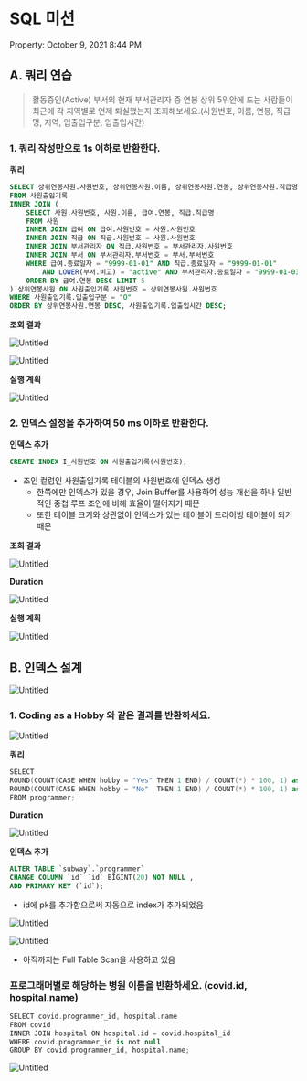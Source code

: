 # SQL 미션

Property: October 9, 2021 8:44 PM

## A. 쿼리 연습

> 활동중인(Active) 부서의 현재 부서관리자 중 연봉 상위 5위안에 드는 사람들이 최근에 각 지역별로 언제 퇴실했는지 조회해보세요.(사원번호, 이름, 연봉, 직급명, 지역, 입출입구분, 입출입시간)
> 

### 1. 쿼리 작성만으로 1s 이하로 반환한다.

**쿼리**

```sql
SELECT 상위연봉사원.사원번호, 상위연봉사원.이름, 상위연봉사원.연봉, 상위연봉사원.직급명, 사원출입기록.입출입구분, 사원출입기록.입출입시간, 사원출입기록.지역
FROM 사원출입기록 
INNER JOIN (
	SELECT 사원.사원번호, 사원.이름, 급여.연봉, 직급.직급명
	FROM 사원 
	INNER JOIN 급여 ON 급여.사원번호 = 사원.사원번호
	INNER JOIN 직급 ON 직급.사원번호 = 사원.사원번호
	INNER JOIN 부서관리자 ON 직급.사원번호 = 부서관리자.사원번호
	INNER JOIN 부서 ON 부서관리자.부서번호 = 부서.부서번호
	WHERE 급여.종료일자 = "9999-01-01" AND 직급.종료일자 = "9999-01-01"
		AND LOWER(부서.비고) = "active" AND 부서관리자.종료일자 = "9999-01-01"
	ORDER BY 급여.연봉 DESC LIMIT 5
) 상위연봉사원 ON 사원출입기록.사원번호 = 상위연봉사원.사원번호
WHERE 사원출입기록.입출입구분 = "O"
ORDER BY 상위연봉사원.연봉 DESC, 사원출입기록.입출입시간 DESC;
```

**조회 결과**

![Untitled](SQL%20%E1%84%86%E1%85%B5%E1%84%89%E1%85%A7%E1%86%AB%20de89810ae6684782a6e2719f1ff6c208/Untitled.png)

![Untitled](SQL%20%E1%84%86%E1%85%B5%E1%84%89%E1%85%A7%E1%86%AB%20de89810ae6684782a6e2719f1ff6c208/Untitled%201.png)

**실행 계획** 

![Untitled](SQL%20%E1%84%86%E1%85%B5%E1%84%89%E1%85%A7%E1%86%AB%20de89810ae6684782a6e2719f1ff6c208/Untitled%202.png)

### 2. 인덱스 설정을 추가하여 50 ms 이하로 반환한다.

**인덱스 추가**

```sql
CREATE INDEX I_사원번호 ON 사원출입기록(사원번호);
```

- 조인 컬럼인 사원출입기록 테이블의 사원번호에 인덱스 생성
    - 한쪽에만 인덱스가 있을 경우, Join Buffer를 사용하여 성능 개선을 하나 일반적인 중첩 루프 조인에 비해 효율이 떨어지기 때문
    - 또한 테이블 크기와 상관없이 인덱스가 있는 테이블이 드라이빙 테이블이 되기 때문

**조회 결과**

![Untitled](SQL%20%E1%84%86%E1%85%B5%E1%84%89%E1%85%A7%E1%86%AB%20de89810ae6684782a6e2719f1ff6c208/Untitled.png)

**Duration**

![Untitled](SQL%20%E1%84%86%E1%85%B5%E1%84%89%E1%85%A7%E1%86%AB%20de89810ae6684782a6e2719f1ff6c208/Untitled%203.png)

**실행 계획** 

![Untitled](SQL%20%E1%84%86%E1%85%B5%E1%84%89%E1%85%A7%E1%86%AB%20de89810ae6684782a6e2719f1ff6c208/Untitled%204.png)

## B. 인덱스 설계

![Untitled](SQL%20%E1%84%86%E1%85%B5%E1%84%89%E1%85%A7%E1%86%AB%20de89810ae6684782a6e2719f1ff6c208/Untitled%205.png)

### 1. Coding as a Hobby 와 같은 결과를 반환하세요.

![Untitled](SQL%20%E1%84%86%E1%85%B5%E1%84%89%E1%85%A7%E1%86%AB%20de89810ae6684782a6e2719f1ff6c208/Untitled%206.png)

**쿼리**

```kotlin
SELECT 
ROUND(COUNT(CASE WHEN hobby = "Yes" THEN 1 END) / COUNT(*) * 100, 1) as Yes,
ROUND(COUNT(CASE WHEN hobby = "No"  THEN 1 END) / COUNT(*) * 100, 1) as No
FROM programmer;
```

**Duration**

![Untitled](SQL%20%E1%84%86%E1%85%B5%E1%84%89%E1%85%A7%E1%86%AB%20de89810ae6684782a6e2719f1ff6c208/Untitled%207.png)

**인덱스 추가**

```sql
ALTER TABLE `subway`.`programmer` 
CHANGE COLUMN `id` `id` BIGINT(20) NOT NULL ,
ADD PRIMARY KEY (`id`);
```

- id에 pk를 추가함으로써 자동으로 index가 추가되었음

![Untitled](SQL%20%E1%84%86%E1%85%B5%E1%84%89%E1%85%A7%E1%86%AB%20de89810ae6684782a6e2719f1ff6c208/Untitled%208.png)

![Untitled](SQL%20%E1%84%86%E1%85%B5%E1%84%89%E1%85%A7%E1%86%AB%20de89810ae6684782a6e2719f1ff6c208/Untitled%209.png)

- 아직까지는 Full Table Scan을 사용하고 있음

### 프로그래머별로 해당하는 병원 이름을 반환하세요. (covid.id, hospital.name)

```kotlin
SELECT covid.programmer_id, hospital.name
FROM covid 
INNER JOIN hospital ON hospital.id = covid.hospital_id
WHERE covid.programmer_id is not null
GROUP BY covid.programmer_id, hospital.name;
```

![Untitled](SQL%20%E1%84%86%E1%85%B5%E1%84%89%E1%85%A7%E1%86%AB%20de89810ae6684782a6e2719f1ff6c208/Untitled%2010.png)